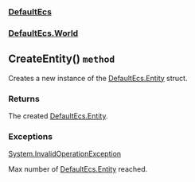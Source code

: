 ### [DefaultEcs](./DefaultEcs.md 'DefaultEcs')
### [DefaultEcs.World](./DefaultEcs-World.md 'DefaultEcs.World')
## CreateEntity() `method`
Creates a new instance of the [DefaultEcs.Entity](./DefaultEcs-Entity.md 'DefaultEcs.Entity') struct.
### Returns
The created [DefaultEcs.Entity](./DefaultEcs-Entity.md 'DefaultEcs.Entity').
### Exceptions

[System.InvalidOperationException](https://docs.microsoft.com/en-us/dotnet/api/System.InvalidOperationException 'System.InvalidOperationException')

Max number of [DefaultEcs.Entity](./DefaultEcs-Entity.md 'DefaultEcs.Entity') reached.

